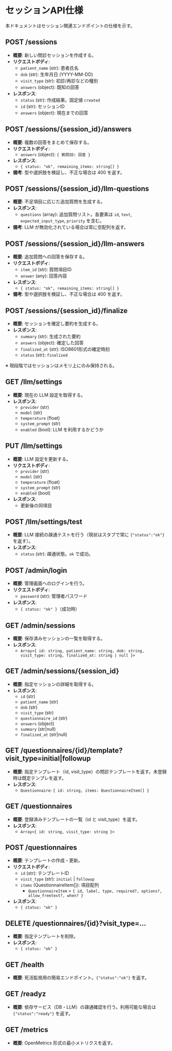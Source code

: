 # セッションAPI仕様

本ドキュメントはセッション関連エンドポイントの仕様を示す。

## POST /sessions
- **概要**: 新しい問診セッションを作成する。
- **リクエストボディ**:
  - `patient_name` (str): 患者氏名
  - `dob` (str): 生年月日 (YYYY-MM-DD)
  - `visit_type` (str): 初診/再診などの種別
  - `answers` (object): 既知の回答
- **レスポンス**:
  - `status` (str): 作成結果。固定値 `created`
  - `id` (str): セッションID
  - `answers` (object): 現在までの回答

## POST /sessions/{session_id}/answers
- **概要**: 複数の回答をまとめて保存する。
- **リクエストボディ**:
  - `answers` (object): `{ 質問ID: 回答 }`
- **レスポンス**:
  - `{ status: "ok", remaining_items: string[] }`
- **備考**: 型や選択肢を検証し、不正な場合は 400 を返す。

## POST /sessions/{session_id}/llm-questions
- **概要**: 不足項目に応じた追加質問を生成する。
- **レスポンス**:
  - `questions` (array): 追加質問リスト。各要素は `id`, `text`, `expected_input_type`, `priority` を含む。
- **備考**: LLM が無効化されている場合は常に空配列を返す。

## POST /sessions/{session_id}/llm-answers
- **概要**: 追加質問への回答を保存する。
- **リクエストボディ**:
  - `item_id` (str): 質問項目ID
  - `answer` (any): 回答内容
- **レスポンス**:
  - `{ status: "ok", remaining_items: string[] }`
- **備考**: 型や選択肢を検証し、不正な場合は 400 を返す。

## POST /sessions/{session_id}/finalize
- **概要**: セッションを確定し要約を生成する。
- **レスポンス**:
  - `summary` (str): 生成された要約
  - `answers` (object): 確定した回答
  - `finalized_at` (str): ISO8601形式の確定時刻
  - `status` (str): `finalized`

※ 現段階ではセッションはメモリ上にのみ保持される。

## GET /llm/settings
- **概要**: 現在の LLM 設定を取得する。
- **レスポンス**:
  - `provider` (str)
  - `model` (str)
  - `temperature` (float)
  - `system_prompt` (str)
  - `enabled` (bool): LLM を利用するかどうか

## PUT /llm/settings
- **概要**: LLM 設定を更新する。
- **リクエストボディ**:
  - `provider` (str)
  - `model` (str)
  - `temperature` (float)
  - `system_prompt` (str)
  - `enabled` (bool)
- **レスポンス**:
  - 更新後の同項目

## POST /llm/settings/test
- **概要**: LLM 接続の疎通テストを行う（現状はスタブで常に `{"status":"ok"}` を返す）。
- **レスポンス**:
  - `status` (str): 疎通状態。`ok` で成功。

## POST /admin/login
- **概要**: 管理画面へのログインを行う。
- **リクエストボディ**:
  - `password` (str): 管理者パスワード
- **レスポンス**:
  - `{ status: "ok" }`（成功時）

## GET /admin/sessions
- **概要**: 保存済みセッションの一覧を取得する。
- **レスポンス**:
  - `Array<{ id: string, patient_name: string, dob: string, visit_type: string, finalized_at: string | null }>`

## GET /admin/sessions/{session_id}
- **概要**: 指定セッションの詳細を取得する。
- **レスポンス**:
  - `id` (str)
  - `patient_name` (str)
  - `dob` (str)
  - `visit_type` (str)
  - `questionnaire_id` (str)
  - `answers` (object)
  - `summary` (str|null)
  - `finalized_at` (str|null)

## GET /questionnaires/{id}/template?visit_type=initial|followup
- **概要**: 指定テンプレート（id, visit_type）の問診テンプレートを返す。未登録時は既定テンプレを返す。
- **レスポンス**:
  - `Questionnaire`: `{ id: string, items: QuestionnaireItem[] }`

## GET /questionnaires
- **概要**: 登録済みテンプレートの一覧（id と visit_type）を返す。
- **レスポンス**:
  - `Array<{ id: string, visit_type: string }>`

## POST /questionnaires
- **概要**: テンプレートの作成・更新。
- **リクエストボディ**:
  - `id` (str): テンプレートID
  - `visit_type` (str): `initial` | `followup`
  - `items` (QuestionnaireItem[]): 項目配列
    - `QuestionnaireItem` = `{ id, label, type, required?, options?, allow_freetext?, when? }`
- **レスポンス**:
  - `{ status: "ok" }`

## DELETE /questionnaires/{id}?visit_type=...
- **概要**: 指定テンプレートを削除。
- **レスポンス**:
  - `{ status: "ok" }`

## GET /health
- **概要**: 死活監視用の簡易エンドポイント。`{"status":"ok"}` を返す。

## GET /readyz
- **概要**: 依存サービス（DB・LLM）の疎通確認を行う。利用可能な場合は `{"status":"ready"}` を返す。

## GET /metrics
- **概要**: OpenMetrics 形式の最小メトリクスを返す。
